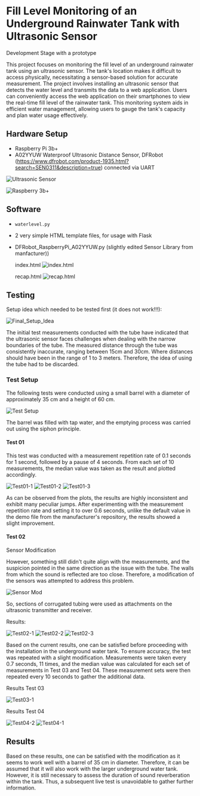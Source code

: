 # Fill Level Monitoring of an Underground Rainwater Tank with Ultrasonic Sensor

Development Stage with a prototype

This project focuses on monitoring the fill level of an underground rainwater tank using an ultrasonic sensor. The tank's location makes it difficult to access physically, necessitating a sensor-based solution for accurate measurement. The project involves installing an ultrasonic sensor that detects the water level and transmits the data to a web application. Users can conveniently access the web application on their smartphones to view the real-time fill level of the rainwater tank. This monitoring system aids in efficient water management, allowing users to gauge the tank's capacity and plan water usage effectively.

## Hardware Setup
- Raspberry Pi 3b+
- A02YYUW Waterproof Ultrasonic Distance Sensor, DFRobot (https://www.dfrobot.com/product-1935.html?search=SEN0311&description=true) connected via UART

![Ultrasonic Sensor](https://github.com/DFRobot/DFRobot_RaspberryPi_A02YYUW/blob/master/resources/images/SEN0311.png)

![Raspberry 3b+](https://github.com/bregsi/water-fill-level/blob/main/test-setup/rasp-3b.jpg)

## Software
- `waterlevel.py`
- 2 very simple HTML template files, for usage with Flask
- DFRobot_RaspberryPi_A02YYUW.py (slightly edited Sensor Library from manfacturer))

  index.html
  ![index.html](https://github.com/bregsi/water-fill-level/blob/main/test-setup/index.html.jpg)
  
  recap.html
  ![recap.html](https://github.com/bregsi/water-fill-level/blob/main/test-setup/recap.html.jpg)

## Testing
Setup idea which needed to be tested first (it does not work!!!):

![Final_Setup_Idea](https://github.com/bregsi/water-fill-level/blob/main/test-setup/fuellstandsmessung_with_values.png)

The initial test measurements conducted with the tube have indicated that the ultrasonic sensor faces challenges when dealing with the narrow boundaries of the tube.
The measured distance through the tube was consistently inaccurate, ranging between 15cm and 30cm. Where distances should have been in the range of 1 to 3 meters. Therefore, the idea of using the tube had to be discarded.

### Test Setup

The following tests were conducted using a small barrel with a diameter of approximately 35 cm and a height of 60 cm.

![Test Setup](https://github.com/bregsi/water-fill-level/blob/main/test-setup/test_setup_s.jpg)

The barrel was filled with tap water, and the emptying process was carried out using the siphon principle.

#### Test 01

This test was conducted with a measurement repetition rate of 0.1 seconds for 1 second, followed by a pause of 4 seconds. From each set of 10 measurements, the median value was taken as the result and plotted accordingly.

![Test01-1](https://github.com/bregsi/water-fill-level/blob/main/test-setup/Test01/water_level_plot20230624_15_02.png)
![Test01-2](https://github.com/bregsi/water-fill-level/blob/main/test-setup/Test01/water_level_plot20230624_15_21.png)
![Test01-3](https://github.com/bregsi/water-fill-level/blob/main/test-setup/Test01/water_level_plot20230624_15_30.png)

As can be observed from the plots, the results are highly inconsistent and exhibit many peculiar jumps. After experimenting with the measurement repetition rate and setting it to over 0.6 seconds, unlike the default value in the demo file from the manufacturer's repository, the results showed a slight improvement.

#### Test 02

Sensor Modification

However, something still didn't quite align with the measurements, and the suspicion pointed in the same direction as the issue with the tube. The walls from which the sound is reflected are too close. Therefore, a modification of the sensors was attempted to address this problem.

![Sensor Mod](https://github.com/bregsi/water-fill-level/blob/main/test-setup/sensor_modification_s.jpg)

So, sections of corrugated tubing were used as attachments on the ultrasonic transmitter and receiver.

Results:

![Test02-1](https://github.com/bregsi/water-fill-level/blob/main/test-setup/Test02/water_level_plot20230624_16_37.png)
![Test02-2](https://github.com/bregsi/water-fill-level/blob/main/test-setup/Test02/water_level_plot20230624_17_01.png)
![Test02-3](https://github.com/bregsi/water-fill-level/blob/main/test-setup/Test02/water_level_plot20230624_17_10.png)

Based on the current results, one can be satisfied before proceeding with the installation in the underground water tank. To ensure accuracy, the test was repeated with a slight modification. Measurements were taken every 0.7 seconds, 11 times, and the median value was calculated for each set of measurements in Test 03 and Test 04. These measurement sets were then repeated every 10 seconds to gather the additional data.

Results Test 03

![Test03-1](https://github.com/bregsi/water-fill-level/blob/main/test-setup/Test03/water_level_plot20230627-test03.png)

Results Test 04

![Test04-2](https://github.com/bregsi/water-fill-level/blob/main/test-setup/Test04/water_level_plot_20230627-test04-A.png)
![Test04-1](https://github.com/bregsi/water-fill-level/blob/main/test-setup/Test04/water_level_plot20230627-test04.png)

## Results

Based on these results, one can be satisfied with the modification as it seems to work well with a barrel of 35 cm in diameter. Therefore, it can be assumed that it will also work with the larger underground water tank. However, it is still necessary to assess the duration of sound reverberation within the tank. Thus, a subsequent live test is unavoidable to gather further information.
